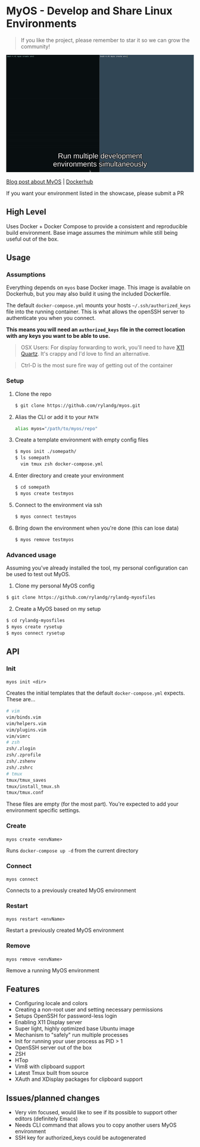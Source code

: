 # MyOS - Develop and Share Linux Environments

> If you like the project, please remember to star it so we can grow the community!

![](./myos.gif)

[Blog post about MyOS](https://cdevn.com/my-os) |      [Dockerhub](https://cloud.docker.com/repository/docker/rylandg/myos)

If you want your environment listed in the showcase, please submit a PR

## High Level

Uses Docker + Docker Compose to provide a consistent and reproducible build environment. Base image assumes the minimum while still being useful out of the box.

## Usage

### Assumptions

Everything depends on `myos` base Docker image. This image is available on Dockerhub, but you may also build it using the included Dockerfile.

The default `docker-compose.yml` mounts your hosts `~/.ssh/authorized_keys` file into the running container. This is what allows the openSSH server to authenticate you when you connect. 

**This means you will need an `authorized_keys` file in the correct location with any keys you want to be able to use.**

> OSX Users: For display forwarding to work, you'll need to have [X11 Quartz](http://osxdaily.com/2012/12/02/x11-mac-os-x-xquartz/). It's crappy and I'd love to find an alternative.

> Ctrl-D is the most sure fire way of getting out of the container

### Setup

1. Clone the repo

    ```bash
    $ git clone https://github.com/rylandg/myos.git
    ```

1. Alias the CLI or add it to your `PATH`

    ```bash
    alias myos="/path/to/myos/repo"
    ```

1. Create a template environment with empty config files

    ```bash
    $ myos init ./somepath/
    $ ls somepath
      vim tmux zsh docker-compose.yml
    ```

1. Enter directory and create your environment

    ```bash
    $ cd somepath
    $ myos create testmyos 
    ```

1. Connect to the environment via ssh

    ```bash
    $ myos connect testmyos
    ```

1. Bring down the environment when you're done (this can lose data)

    ```bash
    $ myos remove testmyos
    ```

### Advanced usage

Assuming you've already installed the tool, my personal configuration can be used to test out MyOS.

1. Clone my personal MyOS config

```bash
$ git clone https://github.com/rylandg/rylandg-myosfiles
```

2. Create a MyOS based on my setup

```bash
$ cd rylandg-myosfiles
$ myos create rysetup
$ myos connect rysetup
```

## API

### Init
`myos init <dir>`

Creates the initial templates that the default `docker-compose.yml` expects. These are...

```bash
# vim
vim/binds.vim
vim/helpers.vim
vim/plugins.vim
vim/vimrc
# zsh
zsh/.zlogin
zsh/.zprofile
zsh/.zshenv
zsh/.zshrc
# tmux
tmux/tmux_saves
tmux/install_tmux.sh
tmux/tmux.conf
```

These files are empty (for the most part). You're expected to add your environment specific settings.

### Create
`myos create <envName>`

Runs `docker-compose up -d` from the current directory

### Connect
`myos connect`

Connects to a previously created MyOS environment


### Restart

`myos restart <envName>`

Restart a previously created MyOS environment

### Remove

`myos remove <envName>`

Remove a running MyOS environment

## Features

* Configuring locale and colors
* Creating a non-root user and setting necessary permissions
* Setups OpenSSH for password-less login
* Enabling X11 Display server
* Super light, highly optimized base Ubuntu image
* Mechanism to "safely" run multiple processes
* Init for running your user process as PID > 1
* OpenSSH server out of the box
* ZSH
* HTop
* Vim8 with clipboard support
* Latest Tmux built from source
* XAuth and XDisplay packages for clipboard support


## Issues/planned changes

* Very vim focused, would like to see if its possible to support other editors (definitely Emacs)
* Needs CLI command that allows you to copy another users MyOS environment
* SSH key for authorized_keys could be autogenerated
